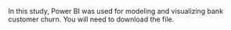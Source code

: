 In this study, Power BI was used for modeling and visualizing bank customer churn. You will need to download the file.
